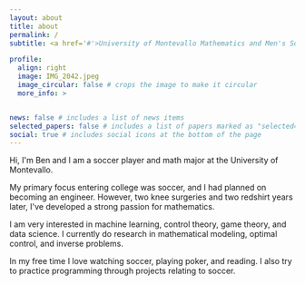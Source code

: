```yaml
---
layout: about
title: about
permalink: /
subtitle: <a href='#'>University of Montevallo Mathematics and Men's Soccer</a>. lebdaouib@gmail.com

profile:
  align: right
  image: IMG_2042.jpeg
  image_circular: false # crops the image to make it circular
  more_info: >


news: false # includes a list of news items
selected_papers: false # includes a list of papers marked as "selected={true}"
social: true # includes social icons at the bottom of the page
---
```


Hi, I'm Ben and I am a soccer player and math major at the University of Montevallo.

My primary focus entering college was soccer, and I had planned on becoming an engineer. However, two knee surgeries and two redshirt years later, I've developed a strong passion for mathematics.

I am very interested in machine learning, control theory, game theory, and data science. I currently do research in mathematical modeling, optimal control, and inverse problems.

In my free time I love watching soccer, playing poker, and reading. I also try to practice programming through projects relating to soccer.



